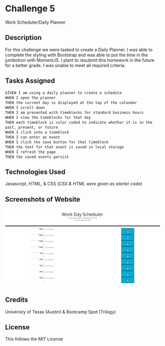 # Challenge 5
Work Scheduler/Daily Planner

## Description
For this challenge we were tasked to create a Daily Planner.
I was able to complete the styling with Bootstrap and was able to
put the time in the jumbotron with MomentJS. I plant to resubmit this
homework in the future for a better grade. I was unable to meet all required criteria.

## Tasks Assigned
```
GIVEN I am using a daily planner to create a schedule
WHEN I open the planner
THEN the current day is displayed at the top of the calendar
WHEN I scroll down
THEN I am presented with timeblocks for standard business hours
WHEN I view the timeblocks for that day
THEN each timeblock is color coded to indicate whether it is in the past, present, or future
WHEN I click into a timeblock
THEN I can enter an event
WHEN I click the save button for that timeblock
THEN the text for that event is saved in local storage
WHEN I refresh the page
THEN the saved events persist
```

## Technologies Used
Javascript, HTML, & CSS (*CSS & HTML were given as starter code*)

## Screenshots of Website
![Main-Page](workdayscheduler.png)

## Credits
Univeristy of Texas (Austin) & Bootcamp Spot (Trilogy)

## License
This follows the MIT License